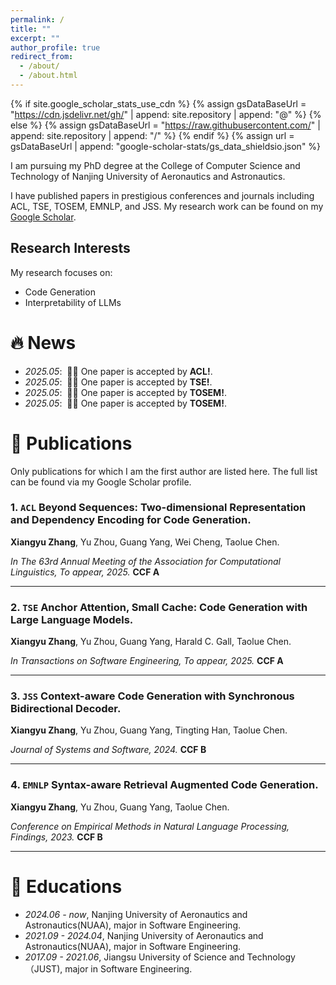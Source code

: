 ```yaml
---
permalink: /
title: ""
excerpt: ""
author_profile: true
redirect_from: 
  - /about/
  - /about.html
---
```


{% if site.google_scholar_stats_use_cdn %}
{% assign gsDataBaseUrl = "https://cdn.jsdelivr.net/gh/" | append: site.repository | append: "@" %}
{% else %}
{% assign gsDataBaseUrl = "https://raw.githubusercontent.com/" | append: site.repository | append: "/" %}
{% endif %}
{% assign url = gsDataBaseUrl | append: "google-scholar-stats/gs_data_shieldsio.json" %}

<span class='anchor' id='about-me'></span>

I am pursuing my PhD degree at the College of Computer Science and Technology of Nanjing University of Aeronautics and Astronautics.

I have published papers in prestigious conferences and journals including ACL, TSE, TOSEM, EMNLP, and JSS. My research work can be found on my [Google Scholar](https://scholar.google.com/citations?user=j2XgDxUAAAAJ).

## Research Interests

My research focuses on:
- Code Generation
- Interpretability of LLMs

# 🔥 News
- *2025.05*: &nbsp;🎉🎉 One paper is accepted by **ACL!**. 
- *2025.05*: &nbsp;🎉🎉 One paper is accepted by **TSE!**. 
- *2025.05*: &nbsp;🎉🎉 One paper is accepted by **TOSEM!**. 
- *2025.05*: &nbsp;🎉🎉 One paper is accepted by **TOSEM!**. 


# 📝 Publications 

Only publications for which I am the first author are listed here. The full list can be found via my Google Scholar profile.

### 1. ``ACL`` **Beyond Sequences: Two-dimensional Representation and Dependency Encoding for Code Generation.**

**Xiangyu Zhang**, Yu Zhou, Guang Yang, Wei Cheng, Taolue Chen.

*In The 63rd Annual Meeting of the Association for Computational Linguistics, To appear, 2025.* **CCF A**

---

### 2. ``TSE`` **Anchor Attention, Small Cache: Code Generation with Large Language Models.**

**Xiangyu Zhang**, Yu Zhou, Guang Yang, Harald C. Gall, Taolue Chen.

*In Transactions on Software Engineering, To appear, 2025.* **CCF A**

---

### 3. ``JSS`` **Context-aware Code Generation with Synchronous Bidirectional Decoder.**

**Xiangyu Zhang**, Yu Zhou, Guang Yang, Tingting Han, Taolue Chen.

*Journal of Systems and Software, 2024.*  **CCF B**

---

### 4. ``EMNLP`` **Syntax-aware Retrieval Augmented Code Generation.**

**Xiangyu Zhang**, Yu Zhou, Guang Yang, Taolue Chen.

*Conference on Empirical Methods in Natural Language Processing, Findings, 2023.* **CCF B**

---

# 📖 Educations
- *2024.06 - now*, Nanjing University of Aeronautics and Astronautics(NUAA),  major in Software Engineering.
- *2021.09 - 2024.04*, Nanjing University of Aeronautics and Astronautics(NUAA),  major in Software Engineering.
- *2017.09 - 2021.06*, Jiangsu University of Science and Technology（JUST),  major in Software Engineering.

